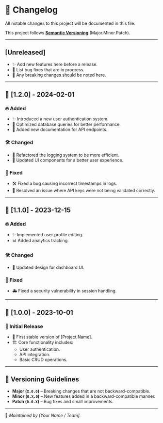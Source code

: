 # 📜 Changelog

All notable changes to this project will be documented in this file.

This project follows **[Semantic Versioning](https://semver.org/)** (Major.Minor.Patch).

---

## [Unreleased]
- ✨ Add new features here before a release.
- 🐛 List bug fixes that are in progress.
- 🔄 Any breaking changes should be noted here.

---

## 📌 **[1.2.0] - 2024-02-01**
### 🔥 Added
- ✨ Introduced a new user authentication system.
- 🚀 Optimized database queries for better performance.
- 📝 Added new documentation for API endpoints.

### 🛠 Changed
- 🔄 Refactored the logging system to be more efficient.
- 🎨 Updated UI components for a better user experience.

### 🐛 Fixed
- 🛠 Fixed a bug causing incorrect timestamps in logs.
- 🐞 Resolved an issue where API keys were not being validated correctly.

---

## 📌 **[1.1.0] - 2023-12-15**
### 🔥 Added
- ✨ Implemented user profile editing.
- 📊 Added analytics tracking.

### 🛠 Changed
- 🎨 Updated design for dashboard UI.

### 🐛 Fixed
- 🚑 Fixed a security vulnerability in session handling.

---

## 📌 **[1.0.0] - 2023-10-01**
### 🎉 Initial Release
- 🚀 First stable version of [Project Name].
- 🏗 Core functionality includes:
    - User authentication.
    - API integration.
    - Basic CRUD operations.

---

## 📝 **Versioning Guidelines**
- **Major (`X.0.0`)** – Breaking changes that are not backward-compatible.
- **Minor (`0.X.0`)** – New features added in a backward-compatible manner.
- **Patch (`0.0.X`)** – Bug fixes and small improvements.

---
🚀 *Maintained by [Your Name / Team].*
